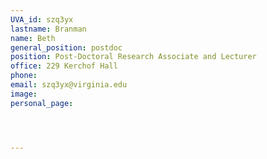```yaml
---
UVA_id: szq3yx
lastname: Branman
name: Beth
general_position: postdoc
position: Post-Doctoral Research Associate and Lecturer
office: 229 Kerchof Hall
phone:
email: szq3yx@virginia.edu
image: 
personal_page: 




---
```

